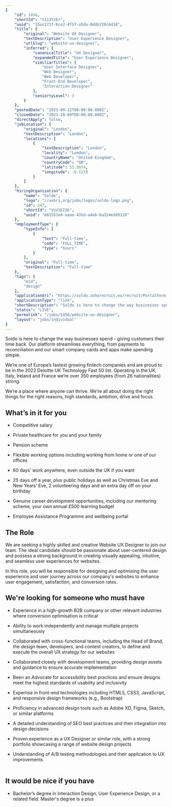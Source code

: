 ```yaml
---
{
	"id": 1456,
	"shortId": "tI13YzEr",
	"uuid": "15ac171f-bce2-4f57-a5da-0ddb720c6d18",
	"title": {
		"original": "Website UX Designer",
		"textDescription": "User Experience Designer",
		"urlSlug": "website-ux-designer",
		"inferred": {
			"canonicalTitle": "UX Designer",
			"expandedTitle": "User Experience Designer",
			"similiarTitles": [
				"User Interface Designer",
				"Web Designer",
				"Web Developer",
				"Front-End Developer",
				"Interaction Designer"
			],
			"seniortyLevel": 3
		}
	},
	"postedDate": "2023-09-11T00:00:00.000Z",
	"closedDate": "2023-10-09T00:00:00.000Z",
	"directApply": false,
	"jobLocation": {
		"original": "London",
		"textDescription": "London",
		"locations": [
			{
				"textDescription": "London",
				"locality": "London",
				"countryName": "United Kingdom",
				"countryCode": "GB",
				"latitude": 51.5074,
				"longitude": -0.1278
			}
		]
	},
	"hiringOrganization": {
		"name": "Soldo",
		"logo": "//uxbri.org/jobs/logos/soldo-logo.png",
		"id": 247,
		"shortId": "VoV1EISK",
		"uuid": "681553e4-aaae-435d-a4ab-ba324edd9119"
	},
	"employmentType": {
		"typeInfo": [
			{
				"text": "Full-time",
				"code": "FULL_TIME",
				"type": "hours"
			}
		],
		"original": "Full-time",
		"textDescription": "Full-time"
	},
	"tags": [
		"mid",
		"design"
	],
	"applicationUri": "https://soldo.zohorecruit.eu/recruit/PortalForm.na?digest=J4OoWguvfrMbTfM0HQHXr8kiDpo5lBxYcWRZ9JSGIJw-&iframe=true&jobid=30848000005545205&widgetid=30848000000011497&embedsource=CareerSite&fillmanually=true",
	"applicationType": "link",
	"shortDescription": "Soldo is here to change the way businesses spend - giving customers their time back. Our platform streamlines everything, from payments to reconciliation and our smart company cards and apps make",
	"status": "LIVE",
	"permalink": "/jobs/1456/website-ux-designer",
	"layout": "jobs/individual"
}
---
```

<p>Soldo is here to change the way businesses spend - giving customers their time back. Our platform streamlines everything, from payments to reconciliation and our smart company cards and apps make spending simple.<br></p><p>We’re one of Europe’s fastest growing fintech companies and are proud to be in the 2022 Deloitte UK Technology Fast 50 list. Operating in the UK, Italy, Ireland and France we’re over 350 employees (from 26 nationalities) strong.<br></p><p>We’re a place where anyone can thrive. We’re all about doing the right things for the right reasons, high standards, ambition, drive and focus.<br></p><h2>What’s in it for you<br></h2><ul><li><p>Competitive salary<br></p></li><li><p>Private healthcare for you and your family<br></p></li><li><p>Pension scheme<br></p></li><li><p>Flexible working options including working from home or one of our offices<br></p></li><li><p>60 days’ work anywhere, even outside the UK if you want<br></p></li><li><p>25 days off a year, plus public holidays as well as Christmas Eve and New Years' Eve, 2 volunteering days and an extra day off on your birthday<br></p></li><li><p>Genuine career development opportunities, including our mentoring scheme, your own annual £500 learning budget<br></p></li><li><p>Employee Assistance Programme and wellbeing portal<br></p></li></ul><h2>The Role<br></h2><p>We are seeking a highly skilled and creative Website UX Designer to join our team. The ideal candidate should be passionate about user-centered design and possess a strong background in creating visually appealing, intuitive, and seamless user experiences for websites.<br></p><p>In this role, you will be responsible for designing and optimising the user experience and user journey across our company's websites to enhance user engagement, satisfaction, and conversion rates.<br></p><h2>We're looking for someone who must have<br></h2><ul><li><p>Experience in a high-growth B2B company or other relevant industries where conversion optimisation is critical<br></p></li><li><p>Ability to work independently and manage multiple projects simultaneously<br></p></li><li><p>Collaborated with cross-functional teams, including the Head of Brand, the design team, developers, and content creators, to define and execute the overall UX strategy for our websites<br></p></li><li><p>Collaborated closely with development teams, providing design assets and guidance to ensure accurate implementation<br></p></li><li><p>Been an Advocate for accessibility best practices and ensure designs meet the highest standards of usability and inclusivity<br></p></li><li><p>Expertise in front-end technologies including HTML5, CSS3, JavaScript, and responsive design frameworks (e.g., Bootstrap)<br></p></li><li><p>Proficiency in advanced design tools such as Adobe XD, Figma, Sketch, or similar platforms<br></p></li><li><p>A detailed understanding of SEO best practices and their integration into design decisions<br></p></li><li><p>Proven experience as a UX Designer or similar role, with a strong portfolio showcasing a range of website design projects<br></p></li><li><p>Understanding of A/B testing methodologies and their application to UX improvements<br><br></p></li></ul><h2><strong>It would be nice if you have</strong><br></h2><ul><li><p>Bachelor’s degree in Interaction Design, User Experience Design, or a related field. Master's degree is a plus<br></p></li></ul>

